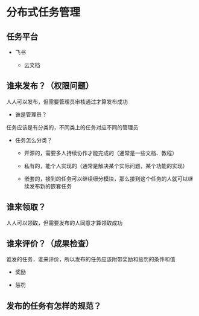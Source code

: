 # 分布式任务管理

## 任务平台

* 飞书

  * 云文档

## 谁来发布？（权限问题）

人人可以发布，但需要管理员审核通过才算发布成功

* 谁是管理员？

任务应该是有分类的，不同类上的任务对应不同的管理员

* 任务怎么分类？

    * 开源的，需要多人持续协作才能完成的（通常是一些文档、教程）

    * 私有的，能个人实现的（通常是解决某个实际问题，某个功能的实现）

    * 嵌套的，接到的任务可以继续细分模块，那么接到这个任务的人就可以继续发布新的嵌套任务

## 谁来领取？

人人可以领取，但需要发布的人同意才算领取成功

## 谁来评价？（成果检查）

谁发的任务，谁来评价，所以发布的任务应该附带奖励和惩罚的条件和值

* 奖励

* 惩罚

## 发布的任务有怎样的规范？

